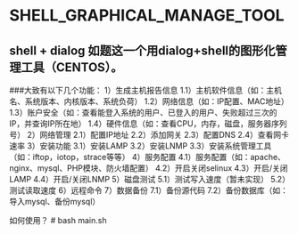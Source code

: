 SHELL_GRAPHICAL_MANAGE_TOOL
===========================

shell + dialog
如题这一个用dialog+shell的图形化管理工具（CENTOS）。
-----------------------------------
###大致有以下几个功能：
1）生成主机报告信息
    1.1）主机软件信息（如：主机名、系统版本、内核版本、系统负荷）
    1.2）网络信息（如：IP配置、MAC地址）
    1.3）账户安全（如：查看能登入系统的用户、已登入的用户、失败超过三次的IP，并查询IP所在地）
    1.4）硬件信息（如：查看CPU，内存，磁盘，服务器序列号）
2）网络管理
    2.1）配置IP地址
    2.2）添加网关
    2.3）配置DNS
    2.4）查看网卡速率
3）安装功能
    3.1）安装LAMP
    3.2）安装LNMP
    3.3）安装系统管理工具（如：iftop，iotop，strace等等）
4）服务配置
    4.1）服务配置（如：apache、nginx、mysql、PHP模块、防火墙配置）
    4.2）开启关闭selinux
    4.3）开启/关闭LAMP
    4.4）开启/关闭LNMP
5）磁盘测试
    5.1）测试写入速度（暂未实现）
    5.2）测试读取速度
6）远程命令
7）数据备份
    7.1）备份源代码
    7.2）备份数据库（如：导入mysql、备份mysql）
    
如何使用？
\# bash main.sh
